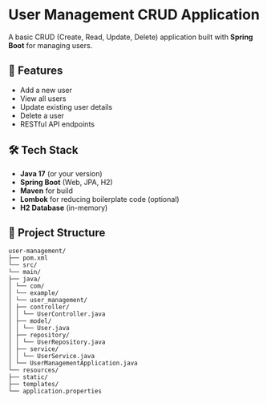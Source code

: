# User Management CRUD Application

A basic CRUD (Create, Read, Update, Delete) application built with **Spring Boot** for managing users.

## 📌 Features
- Add a new user
- View all users
- Update existing user details
- Delete a user
- RESTful API endpoints

## 🛠 Tech Stack
- **Java 17** (or your version)
- **Spring Boot** (Web, JPA, H2)
- **Maven** for build
- **Lombok** for reducing boilerplate code (optional)
- **H2 Database** (in-memory)

## 📂 Project Structure
```text
user-management/
├── pom.xml
└── src/
└── main/
├── java/
│ └── com/
│ └── example/
│ └── user_management/
│ ├── controller/
│ │ └── UserController.java
│ ├── model/
│ │ └── User.java
│ ├── repository/
│ │ └── UserRepository.java
│ ├── service/
│ │ └── UserService.java
│ └── UserManagementApplication.java
└── resources/
├── static/
├── templates/
└── application.properties
```





